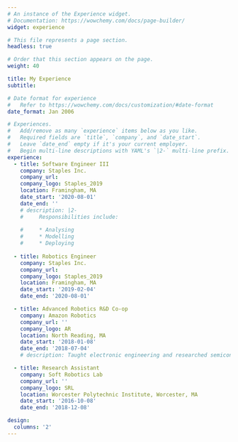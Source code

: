 ```yaml
---
# An instance of the Experience widget.
# Documentation: https://wowchemy.com/docs/page-builder/
widget: experience

# This file represents a page section.
headless: true

# Order that this section appears on the page.
weight: 40

title: My Experience
subtitle: 

# Date format for experience
#   Refer to https://wowchemy.com/docs/customization/#date-format
date_format: Jan 2006

# Experiences.
#   Add/remove as many `experience` items below as you like.
#   Required fields are `title`, `company`, and `date_start`.
#   Leave `date_end` empty if it's your current employer.
#   Begin multi-line descriptions with YAML's `|2-` multi-line prefix.
experience:
  - title: Software Engineer III
    company: Staples Inc.
    company_url: 
    company_logo: Staples_2019
    location: Framingham, MA
    date_start: '2020-08-01'
    date_end: ''
    # description: |2-
    #     Responsibilities include:
        
    #     * Analysing
    #     * Modelling
    #     * Deploying
  
  - title: Robotics Engineer
    company: Staples Inc.
    company_url: 
    company_logo: Staples_2019
    location: Framingham, MA
    date_start: '2019-02-04'
    date_end: '2020-08-01'

  - title: Advanced Robotics R&D Co-op
    company: Amazon Robotics
    company_url: ''
    company_logo: AR
    location: North Reading, MA
    date_start: '2018-01-08'
    date_end: '2018-07-04'
    # description: Taught electronic engineering and researched semiconductor physics.

  - title: Research Assistant
    company: Soft Robotics Lab
    company_url: ''
    company_logo: SRL
    location: Worcester Polytechnic Institute, Worcester, MA 
    date_start: '2016-10-08'
    date_end: '2018-12-08'

design:
  columns: '2'
---
```

